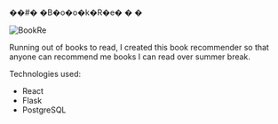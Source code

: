 ��#� �B�o�o�k�R�e�
�
�

![BookRe](https://user-images.githubusercontent.com/58784851/212496624-15abcf1c-abed-4675-86da-c67b0b00884b.png)

Running out of books to read, I created this book recommender so that anyone can recommend me books I can read over summer break.

Technologies used:
- React
- Flask
- PostgreSQL
